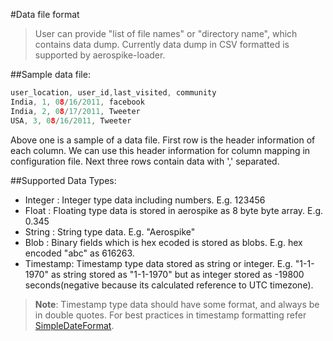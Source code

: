 #Data file format
> User can provide "list of file names" or "directory name", which contains data dump. Currently data dump in CSV formatted is supported by aerospike-loader.

##Sample data file:
``` c
user_location, user_id,last_visited, community
India, 1, 08/16/2011, facebook
India, 2, 08/17/2011, Tweeter
USA, 3, 08/16/2011, Tweeter
```

Above one is a sample of a data file. First row is the header information of each column. We can use this header information  for column mapping in configuration file. Next three rows contain data with ',' separated.

##Supported Data Types:

- Integer : Integer type data including numbers. E.g. 123456
- Float   : Floating type data is stored in aerospike as 8 byte byte array. E.g. 0.345
- String  : String type data. E.g. "Aerospike"
- Blob    : Binary fields which is hex ecoded is stored as blobs. E.g. hex encoded "abc" as 616263.
- Timestamp: Timestamp type data stored as string or integer. E.g. "1-1-1970" as string stored as "1-1-1970" but as integer stored as -19800 seconds(negative because its calculated reference to UTC timezone).


> **Note**: Timestamp type data should have some format, and always be in double quotes. For best practices in timestamp formatting refer [SimpleDateFormat](http://docs.oracle.com/javase/6/docs/api/java/text/SimpleDateFormat.html).
